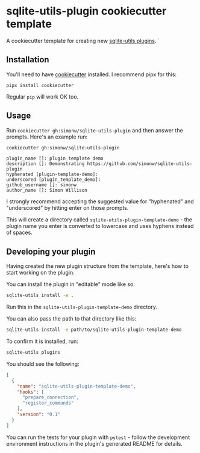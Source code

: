 # sqlite-utils-plugin cookiecutter template

A cookiecutter template for creating new [sqlite-utils plugins](https://sqlite-utils.datasette.io/en/stable/plugins.html).
`
## Installation

You'll need to have [cookiecutter](https://cookiecutter.readthedocs.io/) installed. I recommend pipx for this:

    pipx install cookiecutter

Regular `pip` will work OK too.

## Usage

Run `cookiecutter gh:simonw/sqlite-utils-plugin` and then answer the prompts. Here's an example run:

```bash
cookiecutter gh:simonw/sqlite-utils-plugin
```
```
plugin_name []: plugin template demo
description []: Demonstrating https://github.com/simonw/sqlite-utils-plugin
hyphenated [plugin-template-demo]: 
underscored [plugin_template_demo]: 
github_username []: simonw
author_name []: Simon Willison
```
I strongly recommend accepting the suggested value for "hyphenated" and "underscored" by hitting enter on those prompts.

This will create a directory called `sqlite-utils-plugin-template-demo` - the plugin name you enter is converted to lowercase and uses hyphens instead of spaces.

## Developing your plugin

Having created the new plugin structure from the template, here's how to start working on the plugin.

You can install the plugin in "editable" mode like so:

```bash
sqlite-utils install -e .
```
Run this in the `sqlite-utils-plugin-template-demo` directory.

You can also pass the path to that directory like this:

```bash
sqlite-utils install -e path/to/sqlite-utils-plugin-template-demo
```

To confirm it is installed, run:

```bash
sqlite-utils plugins
```

You should see the following:
```json
[
  {
    "name": "sqlite-utils-plugin-template-demo",
    "hooks": [
      "prepare_connection",
      "register_commands"
    ],
    "version": "0.1"
  }
]
```
You can run the tests for your plugin with `pytest` - follow the development environment instructions in the plugin's generated README for details.
